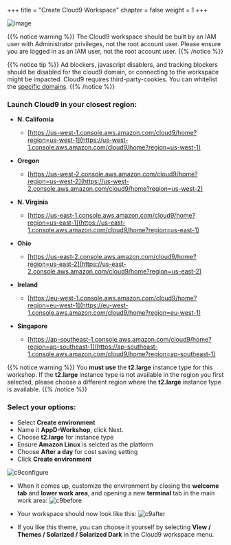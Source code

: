 +++
title = "Create Cloud9 Workspace"
chapter = false
weight = 1
+++

![image](/images/workshop_setup/ad_team_tech_lead.png)

{{% notice warning %}}
The Cloud9 workspace should be built by an IAM user with Administrator privileges,
not the root account user. Please ensure you are logged in as an IAM user, not the root
account user.
{{% /notice %}}

<!---
{{% notice info %}}
This workshop was designed to run in the **Oregon (us-west-2)** region. **Please don't
run in any other region.** Future versions of this workshop will expand region availability,
and this message will be removed.
{{% /notice %}}
-->

{{% notice tip %}}
Ad blockers, javascript disablers, and tracking blockers should be disabled for
the cloud9 domain, or connecting to the workspace might be impacted.
Cloud9 requires third-party-cookies. You can whitelist the [specific domains]( https://docs.aws.amazon.com/cloud9/latest/user-guide/troubleshooting.html#troubleshooting-env-loading).
{{% /notice %}}


### Launch Cloud9 in your closest region:

- **N. California** 
  - [https://us-west-1.console.aws.amazon.com/cloud9/home?region=us-west-1](https://us-west-1.console.aws.amazon.com/cloud9/home?region=us-west-1)

- **Oregon** 
  - [https://us-west-2.console.aws.amazon.com/cloud9/home?region=us-west-2](https://us-west-2.console.aws.amazon.com/cloud9/home?region=us-west-2)

- **N. Virginia** 
  - [https://us-east-1.console.aws.amazon.com/cloud9/home?region=us-east-1](https://us-east-1.console.aws.amazon.com/cloud9/home?region=us-east-1)

- **Ohio** 
  - [https://us-east-2.console.aws.amazon.com/cloud9/home?region=us-east-2](https://us-east-2.console.aws.amazon.com/cloud9/home?region=us-east-2)

- **Ireland** 
  - [https://eu-west-1.console.aws.amazon.com/cloud9/home?region=eu-west-1](https://eu-west-1.console.aws.amazon.com/cloud9/home?region=eu-west-1)

- **Singapore** 
  - [https://ap-southeast-1.console.aws.amazon.com/cloud9/home?region=ap-southeast-1](https://ap-southeast-1.console.aws.amazon.com/cloud9/home?region=ap-southeast-1)


{{% notice warning %}}
You **must use** the **t2.large** instance type for this workshop.  If the **t2.large** instance type is not available in the region you first selected, please choose a different region where the **t2.large** instance type is available.
{{% /notice %}}

### Select your options:

- Select **Create environment**
- Name it **AppD-Workshop**, click Next.
- Choose **t2.large** for instance type
- Ensure **Amazon Linux** is selcted as the platform
- Choose **After a day** for cost saving setting
- Click **Create environment**

![c9configure](/images/workshop_setup/c9_configure_01.png)

- When it comes up, customize the environment by closing the **welcome tab**
and **lower work area**, and opening a new **terminal** tab in the main work area:
![c9before](/images/workshop_setup/c9_before.png)

- Your workspace should now look like this:
![c9after](/images/workshop_setup/c9_after.png)

- If you like this theme, you can choose it yourself by selecting **View / Themes / Solarized / Solarized Dark**
in the Cloud9 workspace menu.